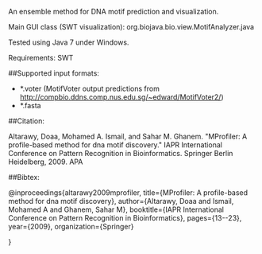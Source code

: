 An ensemble method for DNA motif prediction and visualization.

Main GUI class (SWT visualization): org.biojava.bio.view.MotifAnalyzer.java

Tested using Java 7 under Windows.

Requirements: SWT

##Supported input formats: 

- *.voter (MotifVoter output predictions from http://compbio.ddns.comp.nus.edu.sg/~edward/MotifVoter2/) 
- *.fasta


##Citation: 

Altarawy, Doaa, Mohamed A. Ismail, and Sahar M. Ghanem. "MProfiler: A profile-based method for dna motif discovery." IAPR International Conference on Pattern Recognition in Bioinformatics. Springer Berlin Heidelberg, 2009. APA


##Bibtex: 

@inproceedings{altarawy2009mprofiler, title={MProfiler: A profile-based method for dna motif discovery}, author={Altarawy, Doaa and Ismail, Mohamed A and Ghanem, Sahar M}, booktitle={IAPR International Conference on Pattern Recognition in Bioinformatics}, pages={13--23}, year={2009}, organization={Springer}

}
